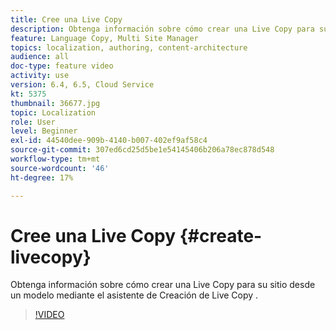 ```yaml
---
title: Cree una Live Copy
description: Obtenga información sobre cómo crear una Live Copy para su sitio desde un modelo mediante el asistente de Creación de Live Copy .
feature: Language Copy, Multi Site Manager
topics: localization, authoring, content-architecture
audience: all
doc-type: feature video
activity: use
version: 6.4, 6.5, Cloud Service
kt: 5375
thumbnail: 36677.jpg
topic: Localization
role: User
level: Beginner
exl-id: 44540dee-909b-4140-b007-402ef9af58c4
source-git-commit: 307ed6cd25d5be1e54145406b206a78ec878d548
workflow-type: tm+mt
source-wordcount: '46'
ht-degree: 17%

---
```


# Cree una Live Copy {#create-livecopy}

Obtenga información sobre cómo crear una Live Copy para su sitio desde un modelo mediante el asistente de Creación de Live Copy .

>[!VIDEO](https://video.tv.adobe.com/v/36677?quality=12&learn=on)
